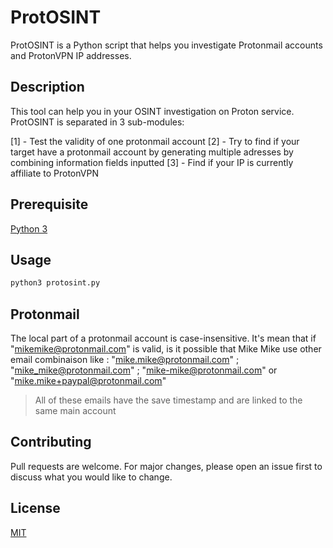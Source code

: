 # ProtOSINT
ProtOSINT is a Python script that helps you investigate Protonmail accounts and ProtonVPN IP addresses.

## Description

This tool can help you in your OSINT investigation on Proton service. ProtOSINT is separated in 3 sub-modules:

[1] - Test the validity of one protonmail account
[2] - Try to find if your target have a protonmail account by generating multiple adresses by combining information fields inputted
[3] - Find if your IP is currently affiliate to ProtonVPN

## Prerequisite

   [Python 3](https://www.python.org/downloads/)

## Usage

```bash
python3 protosint.py
```

## Protonmail 
The local part of a protonmail account is case-insensitive.
It's mean that if "mikemike@protonmail.com" is valid, is it possible that Mike Mike use other email combinaison like : "mike.mike@protonmail.com" ; "mike_mike@protonmail.com" ; "mike-mike@protonmail.com" or "mike.mike+paypal@protonmail.com"
> All of these emails have the save timestamp and are linked to the same main account

## Contributing
Pull requests are welcome. For major changes, please open an issue first to discuss what you would like to change.

## License
[MIT](https://choosealicense.com/licenses/mit/)
